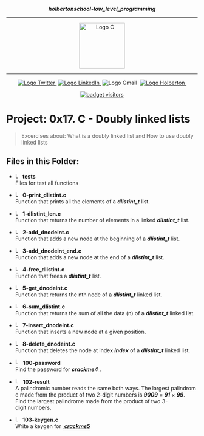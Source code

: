 <div align=center>

***holbertonschool-low_level_programming***
<hr />
 <img src="https://raw.githubusercontent.com/jepez90/jepez90.github.io/master/img/Readme_media/logoC.svg" alt="Logo C" height="120" style="max-width:80%;">
 <hr />
<a href="https://twitter.com/Jepez90"><img src="https://img.shields.io/twitter/url?label=%40Jepez90&style=social&url=https%3A%2F%2Ftwitter.com%2FJepez90" alt="Logo Twitter">&nbsp;</a>
<a href="https://www.linkedin.com/in/jerson-p%C3%A9rez-010059a4/"><img src="https://img.shields.io/badge/jepez90-%230077B5.svg?&logo=linkedin&logoColor=white" alt="Logo LinkedIn">&nbsp;</a>
<img src="https://img.shields.io/badge/jepez90-white?style=flat&logo=gmail" alt="Logo Gmail">&nbsp;
<a href="https://twitter.com/HolbertonCOL"><img src="https://img.shields.io/badge/Holberton_School-red" alt="Logo Holberton">&nbsp;</a>

<a href="https://github.com/jepez90"><img src="https://visitor-badge.glitch.me/badge?page_id=jepez90.lowlevel.0x17&" alt="badget visitors"></a>
</div>


# Project: 0x17. C - Doubly linked lists

> Excercises about:
What is a doubly linked list and
How to use doubly linked lists

## Files in this Folder:


* <img src="https://raw.githubusercontent.com/jepez90/jepez90.github.io/master/img/Readme_media/logo_folder.svg" alt="Logo Folder" height="15"> **tests**<br />
Files for test all functions


* <img src="https://raw.githubusercontent.com/jepez90/jepez90.github.io/master/img/Readme_media/logoC.svg" alt="Logo C" height="15"> **0-print_dlistint.c**<br />
Function that prints all the elements of a ***dlistint_t*** list.


* <img src="https://raw.githubusercontent.com/jepez90/jepez90.github.io/master/img/Readme_media/logoC.svg" alt="Logo C" height="15"> **1-dlistint_len.c**<br />
Function that returns the number of elements in a linked ***dlistint_t*** list.


* <img src="https://raw.githubusercontent.com/jepez90/jepez90.github.io/master/img/Readme_media/logoC.svg" alt="Logo C" height="15"> **2-add_dnodeint.c**<br />
Function that adds a new node at the beginning of a ***dlistint_t*** list.


* <img src="https://raw.githubusercontent.com/jepez90/jepez90.github.io/master/img/Readme_media/logoC.svg" alt="Logo C" height="15"> **3-add_dnodeint_end.c**<br />
Function that adds a new node at the end of a ***dlistint_t*** list.


* <img src="https://raw.githubusercontent.com/jepez90/jepez90.github.io/master/img/Readme_media/logoC.svg" alt="Logo C" height="15"> **4-free_dlistint.c**<br />
Function that frees a ***dlistint_t*** list.


* <img src="https://raw.githubusercontent.com/jepez90/jepez90.github.io/master/img/Readme_media/logoC.svg" alt="Logo C" height="15"> **5-get_dnodeint.c**<br />
Function that returns the nth node of a ***dlistint_t*** linked list.


* <img src="https://raw.githubusercontent.com/jepez90/jepez90.github.io/master/img/Readme_media/logoC.svg" alt="Logo C" height="15"> **6-sum_dlistint.c**<br />
Function that returns the sum of all the data (n) of a ***dlistint_t*** linked list.


* <img src="https://raw.githubusercontent.com/jepez90/jepez90.github.io/master/img/Readme_media/logoC.svg" alt="Logo C" height="15"> **7-insert_dnodeint.c**<br />
Function that inserts a new node at a given position.


* <img src="https://raw.githubusercontent.com/jepez90/jepez90.github.io/master/img/Readme_media/logoC.svg" alt="Logo C" height="15"> **8-delete_dnodeint.c**<br />
Function that deletes the node at index ***index*** of a ***dlistint_t*** linked list.


* <img src="https://raw.githubusercontent.com/jepez90/jepez90.github.io/master/img/Readme_media/logo_code_file.svg" alt="Logo Code" height="16"> **100-password**<br />
Find the password for  <a href="https://github.com/holbertonschool/0x17.c" title="crackme4" target="_blank"> ***crackme4*** </a>.


* <img src="https://raw.githubusercontent.com/jepez90/jepez90.github.io/master/img/Readme_media/logo_code_file.svg" alt="Logo Code" height="16"> **102-result**<br />
A palindromic number reads the same both ways. The largest palindrome made from the product of two 2-digit numbers is ***9009*** = ***91*** × ***99***. Find the largest palindrome made from the product of two 3-digit numbers.


* <img src="https://raw.githubusercontent.com/jepez90/jepez90.github.io/master/img/Readme_media/logoC.svg" alt="Logo C" height="15"> **103-keygen.c**<br />
Write a keygen for <a href="https://github.com/holbertonschool/0x17.c" title="crackme5" target="_blank"> ***crackme5*** </a>


